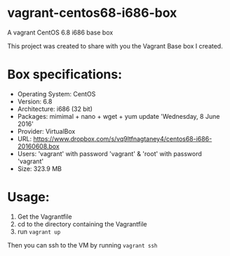 # vagrant-centos68-i686-box
A vagrant CentOS 6.8 i686 base box

This project was created to share with you the Vagrant Base box I created.

Box specifications:
===================

- Operating System: CentOS
- Version: 6.8
- Architecture: i686 (32 bit)
- Packages: mimimal + nano + wget + yum update 'Wednesday, 8 June 2016'
- Provider: VirtualBox
- URL: https://www.dropbox.com/s/vq9ltfnagtaney4/centos68-i686-20160608.box
- Users:  'vagrant' with password 'vagrant' & 'root' with password 'vagrant'
- Size: 323.9 MB

Usage:
======

1. Get the Vagrantfile
2. cd to the directory containing the Vagrantfile
3. run `vagrant up`

Then you can ssh to the VM by running `vagrant ssh`
